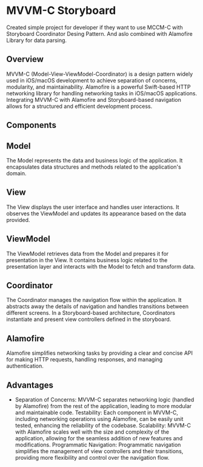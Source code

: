 # MVVM-C Storyboard

Created simple project for developer if they want to use MCCM-C with Storyboard Coordinator Desing Pattern. And aslo combined with Alamofire Library for data parsing.

## Overview

MVVM-C (Model-View-ViewModel-Coordinator) is a design pattern widely used in iOS/macOS development to achieve separation of concerns, modularity, and maintainability. Alamofire is a powerful Swift-based HTTP networking library for handling networking tasks in iOS/macOS applications. Integrating MVVM-C with Alamofire and Storyboard-based navigation allows for a structured and efficient development process.

## Components

## Model
The Model represents the data and business logic of the application. It encapsulates data structures and methods related to the application's domain.

## View
The View displays the user interface and handles user interactions. It observes the ViewModel and updates its appearance based on the data provided.

## ViewModel
The ViewModel retrieves data from the Model and prepares it for presentation in the View. It contains business logic related to the presentation layer and interacts with the Model to fetch and transform data.

## Coordinator
The Coordinator manages the navigation flow within the application. It abstracts away the details of navigation and handles transitions between different screens. In a Storyboard-based architecture, Coordinators instantiate and present view controllers defined in the storyboard.

## Alamofire
Alamofire simplifies networking tasks by providing a clear and concise API for making HTTP requests, handling responses, and managing authentication.


## Advantages

* Separation of Concerns: MVVM-C separates networking logic (handled by Alamofire) from the rest of the application, leading to more modular and maintainable code.
Testability: Each component in MVVM-C, including networking operations using Alamofire, can be easily unit tested, enhancing the reliability of the codebase.
Scalability: MVVM-C with Alamofire scales well with the size and complexity of the application, allowing for the seamless addition of new features and modifications.
Programmatic Navigation: Programmatic navigation simplifies the management of view controllers and their transitions, providing more flexibility and control over the navigation flow.
